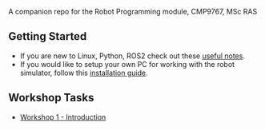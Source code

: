 A companion repo for the Robot Programming module, CMP9767, MSc RAS

## Getting Started
 * If you are new to Linux, Python, ROS2 check out these [useful notes](../../wiki/Useful-Resources).
 * If you would like to setup your own PC for working with the robot simulator, follow this [installation guide](https://github.com/LCAS/CMP9767_LIMO/wiki/Installation).

## Workshop Tasks
 * [Workshop 1 - Introduction](https://github.com/LCAS/CMP9767_LIMO/wiki/Workshop-1-%E2%80%90-Introduction)
